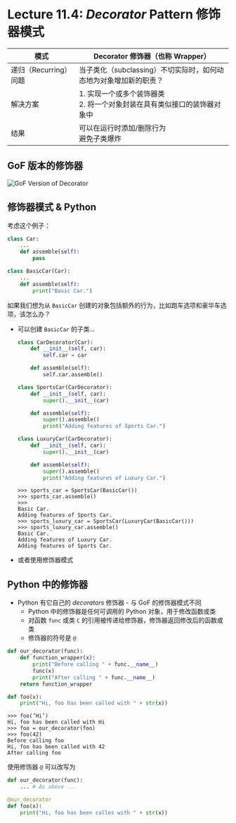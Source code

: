 # Lecture 11.4: *Decorator* Pattern 修饰器模式  

| 模式 | Decorator 修饰器（也称 Wrapper） |
| --- | --- |
| 递归（Recurring）问题 | 当子类化（subclassing）不切实际时，如何动态地为对象增加新的职责？ |
| 解决方案 | 1. 实现一个或多个装饰器类<br>2. 将一个对象封装在具有类似接口的装饰器对象中 |
| 结果 | 可以在运行时添加/删除行为<br>避免子类爆炸 |

## GoF 版本的修饰器  
![GoF Version of Decorator](https://user-images.githubusercontent.com/57821066/234462912-88c60eac-d96e-4b88-bc2d-4e9088ece447.png)  

## 修饰器模式 & Python  
考虑这个例子：  
```Python
class Car:
    ...
    def assemble(self):
        pass

class BasicCar(Car):
    ...
    def assemble(self):
        print("Basic Car.")
```
如果我们想为从 `BasicCar` 创建的对象包括额外的行为，比如跑车选项和豪华车选项，该怎么办？  
- 可以创建 `BasicCar` 的子类…
    ```Python
    class CarDecorator(Car):
        def __init__(self, car):
            self.car = car

        def assemble(self):
            self.car.assemble()

    class SportsCar(CarDecorator):
        def __init__(self, car):
            super().__init__(car)

        def assemble(self):
            super().assemble()
            print("Adding features of Sports Car.")

    class LuxuryCar(CarDecorator):
        def __init__(self, car):
            super().__init__(car)

        def assemble(self):
            super().assemble()
            print("Adding features of Luxury Car.")
    ```
    ```
    >>> sports_car = SportsCar(BasicCar())
    >>> sports_car.assemble()
    >>>
    Basic Car.
    Adding features of Sports Car.
    >>> sports_luxury_car = SportsCar(LuxuryCar(BasicCar()))
    >>> sports_luxury_car.assemble()
    Basic Car. 
    Adding features of Luxury Car. 
    Adding features of Sports Car.
    ```
- 或者使用修饰器模式  

## Python 中的修饰器  
- Python 有它自己的 *decorators* 修饰器 - 与 GoF 的修饰器模式不同  
    - Python 中的修饰器是任何可调用的 Python 对象，用于修改函数或类  
    - 对函数 `func` 或类 `C` 的引用被传递给修饰器，修饰器返回修改后的函数或类  
    - 修饰器的符号是 `@`
```Python
def our_decorator(func):
    def function_wrapper(x):
        print("Before calling " + func.__name__)
        func(x)
        print("After calling " + func.__name__)
    return function_wrapper

def foo(x):
    print("Hi, foo has been called with " + str(x))
```
```
>>> foo(‘Hi’)
Hi, foo has been called with Hi
>>> foo = our_decorator(foo)
>>> foo(42)
Before calling foo
Hi, foo has been called with 42
After calling foo
```
使用修饰器 `@` 可以改写为  
```Python
def our_decorator(func):
    ... # As above ...

@our_decorator
def foo(x):
    print("Hi, foo has been calles with " + str(x))
```